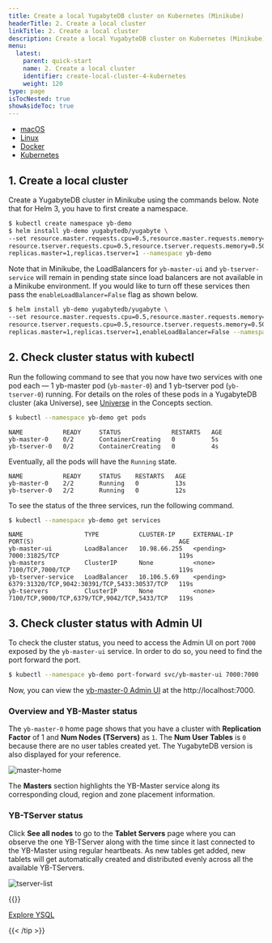 ```yaml
---
title: Create a local YugabyteDB cluster on Kubernetes (Minikube)
headerTitle: 2. Create a local cluster
linkTitle: 2. Create a local cluster
description: Create a local YugabyteDB cluster on Kubernetes (Minikube) in less than five minutes.
menu:
  latest:
    parent: quick-start
    name: 2. Create a local cluster
    identifier: create-local-cluster-4-kubernetes
    weight: 120
type: page
isTocNested: true
showAsideToc: true
---
```



<ul class="nav nav-tabs-alt nav-tabs-yb">

  <li >
    <a href="/latest/quick-start/create-local-cluster/macos" class="nav-link">
      <i class="fab fa-apple" aria-hidden="true"></i>
      macOS
    </a>
  </li>

  <li >
    <a href="/latest/quick-start/create-local-cluster/linux" class="nav-link">
      <i class="fab fa-linux" aria-hidden="true"></i>
      Linux
    </a>
  </li>

  <li >
    <a href="/latest/quick-start/create-local-cluster/docker" class="nav-link">
      <i class="fab fa-docker" aria-hidden="true"></i>
      Docker
    </a>
  </li>

  <li >
    <a href="/latest/quick-start/create-local-cluster/kubernetes" class="nav-link active">
      <i class="fas fa-cubes" aria-hidden="true"></i>
      Kubernetes
    </a>
  </li>

</ul>


## 1. Create a local cluster

Create a YugabyteDB cluster in Minikube using the commands below. Note that for Helm 3, you have to first create a namespace.

```sh
$ kubectl create namespace yb-demo
$ helm install yb-demo yugabytedb/yugabyte \
--set resource.master.requests.cpu=0.5,resource.master.requests.memory=0.5Gi,\
resource.tserver.requests.cpu=0.5,resource.tserver.requests.memory=0.5Gi,\
replicas.master=1,replicas.tserver=1 --namespace yb-demo
```

Note that in Minikube, the LoadBalancers for `yb-master-ui` and `yb-tserver-service` will remain in pending state since load balancers are not available in a Minikube environment. If you would like to turn off these services then pass the `enableLoadBalancer=False` flag as shown below.

```sh
$ helm install yb-demo yugabytedb/yugabyte \
--set resource.master.requests.cpu=0.5,resource.master.requests.memory=0.5Gi,\
resource.tserver.requests.cpu=0.5,resource.tserver.requests.memory=0.5Gi,\
replicas.master=1,replicas.tserver=1,enableLoadBalancer=False --namespace yb-demo
```

## 2. Check cluster status with kubectl

Run the following command to see that you now have two services with one pod each — 1 yb-master pod (`yb-master-0`) and 1 yb-tserver pod (`yb-tserver-0`) running. For details on the roles of these pods in a YugabyteDB cluster (aka Universe), see [Universe](../../../architecture/concepts/universe/) in the Concepts section.

```sh
$ kubectl --namespace yb-demo get pods
```

```
NAME           READY     STATUS              RESTARTS   AGE
yb-master-0    0/2       ContainerCreating   0          5s
yb-tserver-0   0/2       ContainerCreating   0          4s
```

Eventually, all the pods will have the `Running` state.

```
NAME           READY     STATUS    RESTARTS   AGE
yb-master-0    2/2       Running   0          13s
yb-tserver-0   2/2       Running   0          12s
```

To see the status of the three services, run the following command.

```sh
$ kubectl --namespace yb-demo get services
```

```
NAME                 TYPE           CLUSTER-IP     EXTERNAL-IP   PORT(S)                                        AGE
yb-master-ui         LoadBalancer   10.98.66.255   <pending>     7000:31825/TCP                                 119s
yb-masters           ClusterIP      None           <none>        7100/TCP,7000/TCP                              119s
yb-tserver-service   LoadBalancer   10.106.5.69    <pending>     6379:31320/TCP,9042:30391/TCP,5433:30537/TCP   119s
yb-tservers          ClusterIP      None           <none>        7100/TCP,9000/TCP,6379/TCP,9042/TCP,5433/TCP   119s
```

## 3. Check cluster status with Admin UI

To check the cluster status, you need to access the Admin UI on port `7000` exposed by the `yb-master-ui` service. In order to do so, you need to find the port forward the port.

```sh
$ kubectl --namespace yb-demo port-forward svc/yb-master-ui 7000:7000
```

Now, you can view the [yb-master-0 Admin UI](../../../reference/configuration/yb-master/#admin-ui) at the http://localhost:7000.

### Overview and YB-Master status

The `yb-master-0` home page shows that you have a cluster with **Replication Factor** of 1 and **Num Nodes (TServers)** as `1`. The **Num User Tables** is `0` because there are no user tables created yet. The YugabyteDB version is also displayed for your reference.

![master-home](/images/admin/master-home-kubernetes-rf1.png)

The **Masters** section highlights the YB-Master service along its corresponding cloud, region and zone placement information.

### YB-TServer status

Click **See all nodes** to go to the **Tablet Servers** page where you can observe the one YB-TServer along with the time since it last connected to the YB-Master using regular heartbeats. As new tables get added, new tablets will get automatically created and distributed evenly across all the available YB-TServers.

![tserver-list](/images/admin/master-tservers-list-kubernetes-rf1.png)

{{<tip title="Next step" >}}

[Explore YSQL](../../explore-ysql/)

{{< /tip >}}

